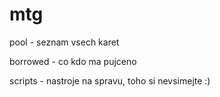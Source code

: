 # mtg

pool - seznam vsech karet

borrowed - co kdo ma pujceno

scripts - nastroje na spravu, toho si nevsimejte :)
